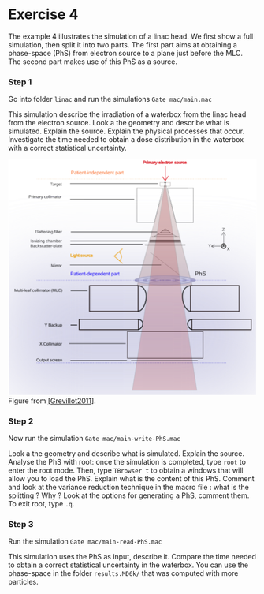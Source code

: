 # Exercise 4

The example 4 illustrates the simulation of a linac head. We first show a full simulation, then split it into two parts. The first part aims at obtaining a phase-space (PhS) from electron source to a plane just before the MLC. The second part makes use of this PhS as a source.

### Step 1

Go into folder ```linac``` and run the simulations ```Gate mac/main.mac```

This simulation describe the irradiation of a waterbox from the linac head from the electron source. Look a the geometry and describe what is simulated. Explain the source. Explain the physical processes that occur. Investigate the time needed to obtain a dose distribution in the waterbox with a correct statistical uncertainty.

![](linac.png)
Figure from [[Grevillot2011]](https://www.ncbi.nlm.nih.gov/pubmed/21791731).

### Step 2

Now run the simulation ```Gate mac/main-write-PhS.mac```

Look a the geometry and describe what is simulated. Explain the source. Analyse the PhS with root: once the simulation is completed, type ```root``` to enter the root mode. Then, type ```TBrowser t``` to obtain a windows that will allow you to load the PhS. Explain what is the content of this PhS. Comment and look at the variance reduction technique in the macro file : what is the splitting ? Why ? Look at the options for generating a PhS, comment them. To exit root, type ```.q```.


### Step 3

Run the simulation ```Gate mac/main-read-PhS.mac```

This simulation uses the PhS as input, describe it. Compare the time needed to obtain a correct statistical uncertainty in the waterbox. You can use the phase-space in the folder ```results.MD6k/``` that was computed with more particles.
